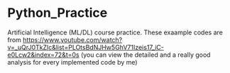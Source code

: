 # Python_Practice
Artificial Intelligence (ML/DL) course practice.
These exaample codes are from https://www.youtube.com/watch?v=_uQrJ0TkZlc&list=PLOtsBdNJHw5GhV71Izeis17_iC-e0Lcw2&index=72&t=0s (you can view the detailed and a really good analysis for every implemented code by me)
